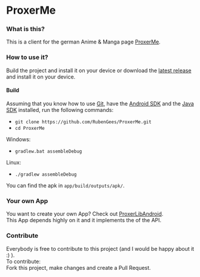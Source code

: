 # ProxerMe

### What is this?

This is a client for the german Anime & Manga page [ProxerMe](https://proxer.me/).

### How to use it?

Build the project and install it on your device or download the [latest release](https://github.com/proxer/ProxerAndroid/releases) and install it on your device.

#### Build

Assuming that you know how to use [Git](https://git-scm.com/), have the [Android SDK](https://developer.android.com/sdk/index.html) and the [Java SDK](http://www.oracle.com/technetwork/java/javase/overview/index.html) installed,
run the following commands:

- `git clone https://github.com/RubenGees/ProxerMe.git`
- `cd ProxerMe`

Windows:
- `gradlew.bat assembleDebug`

Linux:
- `./gradlew assembleDebug`

You can find the apk in `app/build/outputs/apk/`.

### Your own App

You want to create your own App? Check out [ProxerLibAndroid](https://github.com/proxer/ProxerLibAndroid).  
This App depends highly on it and it implements the of the API.

### Contribute

Everybody is free to contribute to this project (and I would be happy about it :) ).  
To contribute:  
Fork this project, make changes and create a Pull Request.
